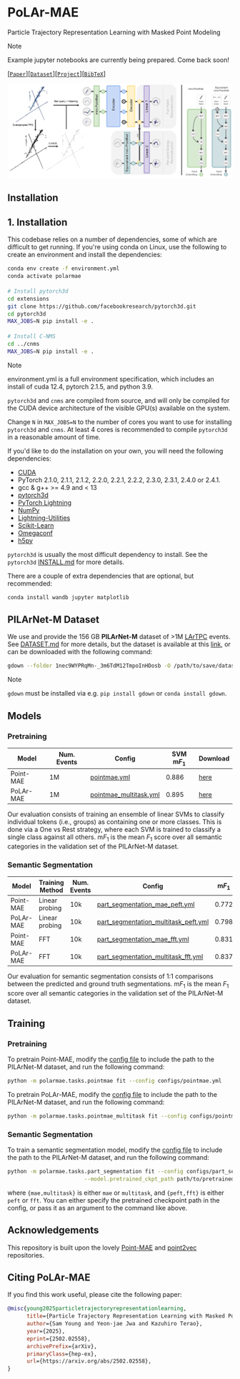 # PoLAr-MAE

Particle Trajectory Representation Learning with Masked Point Modeling

> [!NOTE]
> Example jupyter notebooks are currently being prepared. Come back soon!

[[`Paper`](https://arxiv.org/abs/2502.02558)][[`Dataset`](./DATASET.md)][[`Project`](https://youngsm.com/polarmae)][[`BibTeX`](#citing-polar-mae)]

![arch](images/arch.png)

## Installation

## 1. Installation

This codebase relies on a number of dependencies, some of which are difficult to get running. If you're using conda on Linux, use the following to create an environment and install the dependencies:

```bash
conda env create -f environment.yml
conda activate polarmae

# Install pytorch3d
cd extensions
git clone https://github.com/facebookresearch/pytorch3d.git
cd pytorch3d
MAX_JOBS=N pip install -e .

# Install C-NMS
cd ../cnms
MAX_JOBS=N pip install -e .
```

> [!NOTE]
>environment.yml is a full environment specification, which includes an install of cuda 12.4, pytorch 2.1.5, and python 3.9.
> 
> `pytorch3d` and `cnms` are compiled from source, and will only be compiled for the CUDA device architecture of the visible GPU(s) available on the system.

Change `N` in `MAX_JOBS=N` to the number of cores you want to use for installing `pytorch3d` and `cnms`. At least 4 cores is recommended to compile `pytorch3d` in a reasonable amount of time. 

If you'd like to do the installation on your own, you will need the following dependencies:

- [CUDA](https://docs.nvidia.com/cuda/cuda-installation-guide-linux/index.html#)
- PyTorch 2.1.0, 2.1.1, 2.1.2, 2.2.0, 2.2.1, 2.2.2, 2.3.0, 2.3.1, 2.4.0 or 2.4.1.
- gcc & g++ >= 4.9 and < 13
- [pytorch3d](https://github.com/facebookresearch/pytorch3d)
- [PyTorch Lightning](https://github.com/Lightning-AI/pytorch-lightning)
- [NumPy](https://github.com/numpy/numpy)
- [Lightning-Utilities](https://github.com/Lightning-AI/utilities)
- [Scikit-Learn](https://github.com/scikit-learn/scikit-learn)
- [Omegaconf](https://github.com/omry/omegaconf)
- [h5py](https://github.com/h5py/h5py)

`pytorch3d` is usually the most difficult dependency to install. See the `pytorch3d` [INSTALL.md](https://github.com/facebookresearch/pytorch3d/blob/main/INSTALL.md) for more details.

There are a couple of extra dependencies that are optional, but recommended:

```bash
conda install wandb jupyter matplotlib
```

## PILArNet-M Dataset

We use and provide the 156 GB **PILArNet-M** dataset of >1M [LArTPC](https://www.symmetrymagazine.org/article/october-2012/time-projection-chambers-a-milestone-in-particle-detector-technology?language_content_entity=und) events. See [DATASET.md](DATASET.md) for more details, but the dataset is available at this [link](https://drive.google.com/drive/folders/1nec9WYPRqMn-_3m6TdM12TmpoInHDosb?usp=drive_link), or can be downloaded with the following command:

```bash
gdown --folder 1nec9WYPRqMn-_3m6TdM12TmpoInHDosb -O /path/to/save/dataset
```

> [!NOTE]
> `gdown` must be installed via e.g. `pip install gdown` or `conda install gdown`.


## Models


### Pretraining
| Model | Num. Events |  Config | SVM $\text{m}F_1$ | Download |
|-------|-------------|---------|-------|----------|
| Point-MAE | 1M | [pointmae.yml](https://github.com/DeepLearnPhysics/PoLAr-MAE/blob/main/configs/pointmae.yml) | 0.886 | [here](https://github.com/DeepLearnPhysics/PoLAr-MAE/releases/download/weights/mae_pretrain.ckpt) |
| PoLAr-MAE | 1M | [pointmae_multitask.yml](https://github.com/DeepLearnPhysics/PoLAr-MAE/blob/main/configs/pointmae_multitask.yml) | 0.895 | [here](https://github.com/DeepLearnPhysics/PoLAr-MAE/releases/download/weights/polarmae_pretrain.ckpt) |

Our evaluation consists of training an ensemble of linear SVMs to classify individual tokens (i.e., groups) as containing one or more classes. This is done via a One vs Rest strategy, where each SVM is trained to classify a single class against all others. $\text{m}F_1$ is the mean $F_1$ score over all semantic categories in the validation set of the PILArNet-M dataset.

### Semantic Segmentation

| Model | Training Method | Num. Events |  Config | $\text{m}F_1$ | Download |
|-------|-----------------|-------------|---------|-------|----------|
| Point-MAE | Linear probing | 10k | [part_segmentation_mae_peft.yml](https://github.com/DeepLearnPhysics/PoLAr-MAE/blob/main/configs/part_segmentation_mae_peft.yml) | 0.772 | [here](https://github.com/DeepLearnPhysics/PoLAr-MAE/releases/download/weights/mae_peft_segsem_10k.ckpt) |
| PoLAr-MAE | Linear probing | 10k | [part_segmentation_multitask_peft.yml](https://github.com/DeepLearnPhysics/PoLAr-MAE/blob/main/configs/part_segmentation_multitask_peft.yml) | 0.798 | [here](https://github.com/DeepLearnPhysics/PoLAr-MAE/releases/download/weights/polarmae_peft_segsem_10k.ckpt) |
| Point-MAE | FFT | 10k | [part_segmentation_mae_fft.yml](https://github.com/DeepLearnPhysics/PoLAr-MAE/blob/main/configs/part_segmentation_mae_fft.yml) | 0.831 | [here](https://github.com/DeepLearnPhysics/PoLAr-MAE/releases/download/weights/mae_fft_segsem_10k.ckpt) |
| PoLAr-MAE | FFT | 10k | [part_segmentation_multitask_fft.yml](https://github.com/DeepLearnPhysics/PoLAr-MAE/blob/main/configs/part_segmentation_multitask_fft.yml) | 0.837 | [here](https://github.com/DeepLearnPhysics/PoLAr-MAE/releases/download/weights/polarmae_fft_segsem_10k.ckpt) |

Our evaluation for semantic segmentation consists of 1:1 comparisons between the predicted and ground truth segmentations. $\text{m}F_1$ is the mean $F_1$ score over all semantic categories in the validation set of the PILArNet-M dataset.

## Training

### Pretraining

To pretrain Point-MAE, modify the [config file](https://github.com/DeepLearnPhysics/PoLAr-MAE/blob/main/configs/pointmae.yml) to include the path to the PILArNet-M dataset, and run the following command:

```bash
python -m polarmae.tasks.pointmae fit --config configs/pointmae.yml
```

To pretrain PoLAr-MAE, modify the [config file](https://github.com/DeepLearnPhysics/PoLAr-MAE/blob/main/configs/pointmae_multitask.yml) to include the path to the PILArNet-M dataset, and run the following command:

```bash
python -m polarmae.tasks.pointmae_multitask fit --config configs/pointmae_multitask.yml
```


### Semantic Segmentation

To train a semantic segmentation model, modify the [config file](https://github.com/DeepLearnPhysics/PoLAr-MAE/blob/main/configs/part_segmentation_mae_peft.yml) to include the path to the PILArNet-M dataset, and run the following command:

```bash
python -m polarmae.tasks.part_segmentation fit --config configs/part_segmentation_{mae,multitask}_{peft,fft}.yml \
                        --model.pretrained_ckpt_path path/to/pretrained/checkpoint.ckpt
```

where `{mae,multitask}` is either `mae` or `multitask`, and `{peft,fft}` is either `peft` or `fft`. You can either specify the pretrained checkpoint path in the config, or pass it as an argument to the command like above.


## Acknowledgements

This repository is built upon the lovely [Point-MAE](https://github.com/Pang-Yatian/Point-MAE) and [point2vec](https://github.com/kabouzeid/point2vec) repositories.

## Citing PoLAr-MAE

If you find this work useful, please cite the following paper:

```bibtex
@misc{young2025particletrajectoryrepresentationlearning,
      title={Particle Trajectory Representation Learning with Masked Point Modeling}, 
      author={Sam Young and Yeon-jae Jwa and Kazuhiro Terao},
      year={2025},
      eprint={2502.02558},
      archivePrefix={arXiv},
      primaryClass={hep-ex},
      url={https://arxiv.org/abs/2502.02558}, 
}
```
